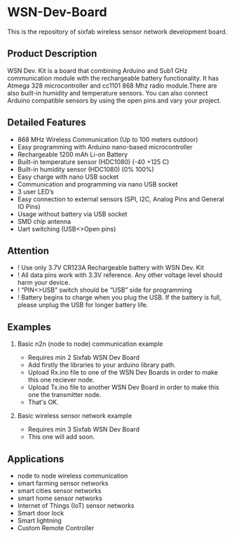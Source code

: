# WSN-Dev-Board
This is the repository of sixfab wireless sensor network development board. 

## Product Description
WSN Dev. Kit is a board that combining Arduino and Sub1 GHz communication module with the rechargeable battery functionality. It has Atmega 328 microcontroller and cc1101 868 Mhz radio module.There are also built-in humidity and temperature sensors. You can also connect Arduino compatible sensors by using the open pins and vary your project.

## Detailed Features
* 868 MHz Wireless Communication (Up to 100 meters outdoor)
* Easy programming with Arduino nano-based microcontroller
* Rechargeable 1200 mAh Li-on Battery
* Built-in temperature sensor (HDC1080) (-40 +125 C)
* Built-in humidity sensor (HDC1080) (0% 100%)
* Easy charge with nano USB socket
* Communication and programming via nano USB socket
* 3 user LED’s
* Easy connection to external sensors (SPI, I2C, Analog Pins and General IO Pins)
* Usage without battery via USB socket
* SMD chip antenna
* Uart switching (USB<>Open pins)

## Attention
* ! Use only 3.7V CR123A Rechargeable battery with WSN Dev. Kit
* ! All data pins work with 3.3V reference. Any other voltage level should harm your device.
* ! “PIN<>USB” switch should be “USB” side for programming
* ! Battery begins to charge when you plug the USB. If the battery is full, please unplug the USB for longer battery life.

## Examples
1. Basic n2n (node to node) communication example
   * Requires min 2 Sixfab WSN Dev Board
   * Add firstly the libraries to your arduino library path.
   * Upload Rx.ino file to one of the WSN Dev Boards in order to make this one reciever node.
   * Upload Tx.ino file to another WSN Dev Board in order to make this one the transmitter node.
   * That's OK.
   
2. Basic wireless sensor network example
   * Requires min 3 Sixfab WSN Dev Board
   * This one will add soon.
   
## Applications
* node to node wireless communication
* smart farming sensor networks
* smart cities sensor networks
* smart home sensor networks
* Internet of Things (IoT) sensor networks
* Smart door lock
* Smart lightning
* Custom Remote Controller

